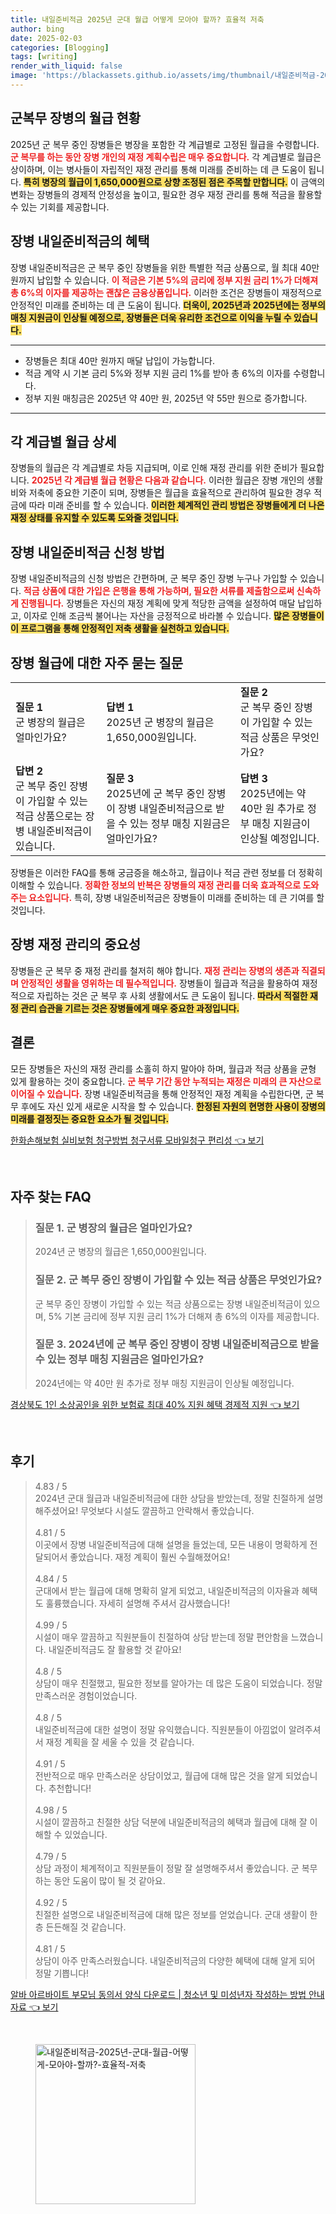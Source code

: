 ```yaml
---
title: 내일준비적금 2025년 군대 월급 어떻게 모아야 할까? 효율적 저축
author: bing
date: 2025-02-03
categories: [Blogging]
tags: [writing]
render_with_liquid: false
image: 'https://blackassets.github.io/assets/img/thumbnail/내일준비적금-2025년-군대-월급-어떻게-모아야-할까?-효율적-저축.webp'
---
```



<h2 id='군복무 장병의 월급 현황'>군복무 장병의 월급 현황</h2>

<p>2025년 군 복무 중인 장병들은 병장을 포함한 각 계급별로 고정된 월급을 수령합니다. <b><span style="color: #ee2323;">군 복무를 하는 동안 장병 개인의 재정 계획수립은 매우 중요합니다.</span></b> 각 계급별로 월급은 상이하며, 이는 병사들이 자립적인 재정 관리를 통해 미래를 준비하는 데 큰 도움이 됩니다. <b><span style="background-color: #ffe066;">특히 병장의 월급이 1,650,000원으로 상향 조정된 점은 주목할 만합니다.</span></b> 이 금액의 변화는 장병들의 경제적 안정성을 높이고, 필요한 경우 재정 관리를 통해 적금을 활용할 수 있는 기회를 제공합니다.</p>

<h2 id='장병 내일준비적금의 혜택'>장병 내일준비적금의 혜택</h2>

<p>장병 내일준비적금은 군 복무 중인 장병들을 위한 특별한 적금 상품으로, 월 최대 40만 원까지 납입할 수 있습니다. <b><span style="color: #ee2323;">이 적금은 기본 5%의 금리에 정부 지원 금리 1%가 더해져 총 6%의 이자를 제공하는 괜찮은 금융상품입니다.</span></b> 이러한 조건은 장병들이 재정적으로 안정적인 미래를 준비하는 데 큰 도움이 됩니다. <b><span style="background-color: #ffe066;">더욱이, 2025년과 2025년에는 정부의 매칭 지원금이 인상될 예정으로, 장병들은 더욱 유리한 조건으로 이익을 누릴 수 있습니다.</span></b></p>

<hr />

<ul>
    <li>장병들은 최대 40만 원까지 매달 납입이 가능합니다.</li>
    <li>적금 계약 시 기본 금리 5%와 정부 지원 금리 1%를 받아 총 6%의 이자를 수령합니다.</li>
    <li>정부 지원 매칭금은 2025년 약 40만 원, 2025년 약 55만 원으로 증가합니다.</li>
</ul>

<hr />

<h2 id='각 계급별 월급 상세'>각 계급별 월급 상세</h2>

<p>장병들의 월급은 각 계급별로 차등 지급되며, 이로 인해 재정 관리를 위한 준비가 필요합니다. <b><span style="color: #ee2323;">2025년 각 계급별 월급 현황은 다음과 같습니다.</span></b> 이러한 월급은 장병 개인의 생활비와 저축에 중요한 기준이 되며, 장병들은 월급을 효율적으로 관리하여 필요한 경우 적금에 따라 미래 준비를 할 수 있습니다. <b><span style="background-color: #ffe066;">이러한 체계적인 관리 방법은 장병들에게 더 나은 재정 상태를 유지할 수 있도록 도와줄 것입니다.</span></b></p>

<h2 id='장병 내일준비적금 신청 방법'>장병 내일준비적금 신청 방법</h2>

<p>장병 내일준비적금의 신청 방법은 간편하며, 군 복무 중인 장병 누구나 가입할 수 있습니다. <b><span style="color: #ee2323;">적금 상품에 대한 가입은 은행을 통해 가능하며, 필요한 서류를 제출함으로써 신속하게 진행됩니다.</span></b> 장병들은 자신의 재정 계획에 맞게 적당한 금액을 설정하여 매달 납입하고, 이자로 인해 조금씩 불어나는 자산을 긍정적으로 바라볼 수 있습니다. <b><span style="background-color: #ffe066;">많은 장병들이 이 프로그램을 통해 안정적인 저축 생활을 실천하고 있습니다.</span></b></p>

<h2 id='장병 월급에 대한 자주 묻는 질문'>장병 월급에 대한 자주 묻는 질문</h2>

<table>
    <tr>
        <td><b>질문 1</b><br>군 병장의 월급은 얼마인가요?</td>
        <td><b>답변 1</b><br>2025년 군 병장의 월급은 1,650,000원입니다.</td>
        <td><b>질문 2</b><br>군 복무 중인 장병이 가입할 수 있는 적금 상품은 무엇인가요?</td>
    </tr>
    <tr>
        <td><b>답변 2</b><br>군 복무 중인 장병이 가입할 수 있는 적금 상품으로는 장병 내일준비적금이 있습니다.</td>
        <td><b>질문 3</b><br>2025년에 군 복무 중인 장병이 장병 내일준비적금으로 받을 수 있는 정부 매칭 지원금은 얼마인가요?</td>
        <td><b>답변 3</b><br>2025년에는 약 40만 원 추가로 정부 매칭 지원금이 인상될 예정입니다.</td>
    </tr>
</table>

<p>장병들은 이러한 FAQ를 통해 궁금증을 해소하고, 월급이나 적금 관련 정보를 더 정확히 이해할 수 있습니다. <b><span style="color: #ee2323;">정확한 정보의 반복은 장병들의 재정 관리를 더욱 효과적으로 도와주는 요소입니다.</span></b> 특히, 장병 내일준비적금은 장병들이 미래를 준비하는 데 큰 기여를 할 것입니다.</p>

<h2 id='장병 재정 관리의 중요성'>장병 재정 관리의 중요성</h2>

<p>장병들은 군 복무 중 재정 관리를 철저히 해야 합니다. <b><span style="color: #ee2323;">재정 관리는 장병의 생존과 직결되며 안정적인 생활을 영위하는 데 필수적입니다.</span></b> 장병들이 월급과 적금을 활용하여 재정적으로 자립하는 것은 군 복무 후 사회 생활에서도 큰 도움이 됩니다. <b><span style="background-color: #ffe066;">따라서 적절한 재정 관리 습관을 기르는 것은 장병들에게 매우 중요한 과정입니다.</span></b></p>

<h2 id='결론'>결론</h2>

<p>모든 장병들은 자신의 재정 관리를 소홀히 하지 말아야 하며, 월급과 적금 상품을 균형 있게 활용하는 것이 중요합니다. <b><span style="color: #ee2323;">군 복무 기간 동안 누적되는 재정은 미래의 큰 자산으로 이어질 수 있습니다.</span></b> 장병 내일준비적금을 통해 안정적인 재정 계획을 수립한다면, 군 복무 후에도 자신 있게 새로운 시작을 할 수 있습니다. <b><span style="background-color: #ffe066;">한정된 자원의 현명한 사용이 장병의 미래를 결정짓는 중요한 요소가 될 것입니다.</span></b></p>


<p><a class="click-button" title="한화손해보험 실비보험 청구방법 청구서류 모바일청구 편리성" href="https://blackassets.github.io/posts/%ED%95%9C%ED%99%94%EC%86%90%ED%95%B4%EB%B3%B4%ED%97%98-%EC%8B%A4%EB%B9%84%EB%B3%B4%ED%97%98-%EC%B2%AD%EA%B5%AC%EB%B0%A9%EB%B2%95-%EC%B2%AD%EA%B5%AC%EC%84%9C%EB%A5%98-%EB%AA%A8%EB%B0%94%EC%9D%BC%EC%B2%AD%EA%B5%AC-%ED%8E%B8%EB%A6%AC%EC%84%B1/" rel="dofollow">한화손해보험 실비보험 청구방법 청구서류 모바일청구 편리성 👈 보기</a></p><br>
<h2 id='자주_찾는_FAQ'>자주 찾는 FAQ</h2>
<div itemscope="" itemtype="https://schema.org/FAQPage"> 
<blockquote> 
<div itemscope="" itemprop="mainEntity" itemtype="https://schema.org/Question"> 
<h3 itemprop="name">질문 1. 군 병장의 월급은 얼마인가요?</h3> 
<div itemscope="" itemprop="acceptedAnswer" itemtype="https://schema.org/Answer"> 
<span itemprop="text"> 
<p>2024년 군 병장의 월급은 1,650,000원입니다.</p> 
</span> 
</div> 
</div> 
<div itemscope="" itemprop="mainEntity" itemtype="https://schema.org/Question"> 
<h3 itemprop="name">질문 2. 군 복무 중인 장병이 가입할 수 있는 적금 상품은 무엇인가요?</h3> 
<div itemscope="" itemprop="acceptedAnswer" itemtype="https://schema.org/Answer"> 
<span itemprop="text"> 
<p>군 복무 중인 장병이 가입할 수 있는 적금 상품으로는 장병 내일준비적금이 있으며, 5% 기본 금리에 정부 지원 금리 1%가 더해져 총 6%의 이자를 제공합니다.</p> 
</span> 
</div> 
</div> 
<div itemscope="" itemprop="mainEntity" itemtype="https://schema.org/Question"> 
<h3 itemprop="name">질문 3. 2024년에 군 복무 중인 장병이 장병 내일준비적금으로 받을 수 있는 정부 매칭 지원금은 얼마인가요?</h3> 
<div itemscope="" itemprop="acceptedAnswer" itemtype="https://schema.org/Answer"> 
<span itemprop="text"> 
<p>2024년에는 약 40만 원 추가로 정부 매칭 지원금이 인상될 예정입니다.</p> 
</span> 
</div> 
</div> 
</blockquote> 
</div>
<p><a class="click-button" title="경상북도 1인 소상공인을 위한 보험료 최대 40% 지원 혜택 경제적 지원" href="https://blackassets.github.io/posts/%EA%B2%BD%EC%83%81%EB%B6%81%EB%8F%84-1%EC%9D%B8-%EC%86%8C%EC%83%81%EA%B3%B5%EC%9D%B8%EC%9D%84-%EC%9C%84%ED%95%9C-%EB%B3%B4%ED%97%98%EB%A3%8C-%EC%B5%9C%EB%8C%80-40-%EC%A7%80%EC%9B%90-%ED%98%9C%ED%83%9D-%EA%B2%BD%EC%A0%9C%EC%A0%81-%EC%A7%80%EC%9B%90/" rel="dofollow">경상북도 1인 소상공인을 위한 보험료 최대 40% 지원 혜택 경제적 지원 👈 보기</a></p><br>
<h2 id='후기'>후기</h2>
<div itemscope itemtype="https://schema.org/Product">
  <blockquote>
  <div itemprop="review" itemscope itemtype="https://schema.org/Review">
      <div itemprop="reviewRating" itemscope itemtype="https://schema.org/Rating"> <span itemprop="ratingValue">4.83</span> / <span itemprop="bestRating">5</span> </div>
      <span itemprop="reviewBody">2024년 군대 월급과 내일준비적금에 대한 상담을 받았는데, 정말 친절하게 설명해주셨어요! 무엇보다 시설도 깔끔하고 안락해서 좋았습니다.</span>
  </div>
  <br>
  <div itemprop="review" itemscope itemtype="https://schema.org/Review">
      <div itemprop="reviewRating" itemscope itemtype="https://schema.org/Rating"> <span itemprop="ratingValue">4.81</span> / <span itemprop="bestRating">5</span> </div>
      <span itemprop="reviewBody">이곳에서 장병 내일준비적금에 대해 설명을 들었는데, 모든 내용이 명확하게 전달되어서 좋았습니다. 재정 계획이 훨씬 수월해졌어요!</span>
  </div>
  <br>
  <div itemprop="review" itemscope itemtype="https://schema.org/Review">
      <div itemprop="reviewRating" itemscope itemtype="https://schema.org/Rating"> <span itemprop="ratingValue">4.84</span> / <span itemprop="bestRating">5</span> </div>
      <span itemprop="reviewBody">군대에서 받는 월급에 대해 명확히 알게 되었고, 내일준비적금의 이자율과 혜택도 훌륭했습니다. 자세히 설명해 주셔서 감사했습니다!</span>
  </div>
  <br>
  <div itemprop="review" itemscope itemtype="https://schema.org/Review">
      <div itemprop="reviewRating" itemscope itemtype="https://schema.org/Rating"> <span itemprop="ratingValue">4.99</span> / <span itemprop="bestRating">5</span> </div>
      <span itemprop="reviewBody">시설이 매우 깔끔하고 직원분들이 친절하여 상담 받는데 정말 편안함을 느꼈습니다. 내일준비적금도 잘 활용할 것 같아요!</span>
  </div>
  <br>
  <div itemprop="review" itemscope itemtype="https://schema.org/Review">
      <div itemprop="reviewRating" itemscope itemtype="https://schema.org/Rating"> <span itemprop="ratingValue">4.8</span> / <span itemprop="bestRating">5</span> </div>
      <span itemprop="reviewBody">상담이 매우 친절했고, 필요한 정보를 알아가는 데 많은 도움이 되었습니다. 정말 만족스러운 경험이었습니다.</span>
  </div>
  <br>
  <div itemprop="review" itemscope itemtype="https://schema.org/Review">
      <div itemprop="reviewRating" itemscope itemtype="https://schema.org/Rating"> <span itemprop="ratingValue">4.8</span> / <span itemprop="bestRating">5</span> </div>
      <span itemprop="reviewBody">내일준비적금에 대한 설명이 정말 유익했습니다. 직원분들이 아낌없이 알려주셔서 재정 계획을 잘 세울 수 있을 것 같습니다.</span>
  </div>
  <br>
  <div itemprop="review" itemscope itemtype="https://schema.org/Review">
      <div itemprop="reviewRating" itemscope itemtype="https://schema.org/Rating"> <span itemprop="ratingValue">4.91</span> / <span itemprop="bestRating">5</span> </div>
      <span itemprop="reviewBody">전반적으로 매우 만족스러운 상담이었고, 월급에 대해 많은 것을 알게 되었습니다. 추천합니다!</span>
  </div>
  <br>
  <div itemprop="review" itemscope itemtype="https://schema.org/Review">
      <div itemprop="reviewRating" itemscope itemtype="https://schema.org/Rating"> <span itemprop="ratingValue">4.98</span> / <span itemprop="bestRating">5</span> </div>
      <span itemprop="reviewBody">시설이 깔끔하고 친절한 상담 덕분에 내일준비적금의 혜택과 월급에 대해 잘 이해할 수 있었습니다.</span>
  </div>
  <br>
  <div itemprop="review" itemscope itemtype="https://schema.org/Review">
      <div itemprop="reviewRating" itemscope itemtype="https://schema.org/Rating"> <span itemprop="ratingValue">4.79</span> / <span itemprop="bestRating">5</span> </div>
      <span itemprop="reviewBody">상담 과정이 체계적이고 직원분들이 정말 잘 설명해주셔서 좋았습니다. 군 복무하는 동안 도움이 많이 될 것 같아요.</span>
  </div>
  <br>
  <div itemprop="review" itemscope itemtype="https://schema.org/Review">
      <div itemprop="reviewRating" itemscope itemtype="https://schema.org/Rating"> <span itemprop="ratingValue">4.92</span> / <span itemprop="bestRating">5</span> </div>
      <span itemprop="reviewBody">친절한 설명으로 내일준비적금에 대해 많은 정보를 얻었습니다. 군대 생활이 한층 든든해질 것 같습니다.</span>
  </div>
  <br>
  <div itemprop="review" itemscope itemtype="https://schema.org/Review">
      <div itemprop="reviewRating" itemscope itemtype="https://schema.org/Rating"> <span itemprop="ratingValue">4.81</span> / <span itemprop="bestRating">5</span> </div>
      <span itemprop="reviewBody">상담이 아주 만족스러웠습니다. 내일준비적금의 다양한 혜택에 대해 알게 되어 정말 기쁩니다!</span>
  </div>
  </blockquote>
</div>
<p><a class="click-button" title="알바 아르바이트 부모님 동의서 양식 다운로드 | 청소년 및 미성년자 작성하는 방법 안내 자료" href="https://blackassets.github.io/posts/%EC%95%8C%EB%B0%94-%EC%95%84%EB%A5%B4%EB%B0%94%EC%9D%B4%ED%8A%B8-%EB%B6%80%EB%AA%A8%EB%8B%98-%EB%8F%99%EC%9D%98%EC%84%9C-%EC%96%91%EC%8B%9D-%EB%8B%A4%EC%9A%B4%EB%A1%9C%EB%93%9C-%EC%B2%AD%EC%86%8C%EB%85%84-%EB%B0%8F-%EB%AF%B8%EC%84%B1%EB%85%84%EC%9E%90-%EC%9E%91%EC%84%B1%ED%95%98%EB%8A%94-%EB%B0%A9%EB%B2%95-%EC%95%88%EB%82%B4-%EC%9E%90%EB%A3%8C/" rel="dofollow">알바 아르바이트 부모님 동의서 양식 다운로드 | 청소년 및 미성년자 작성하는 방법 안내 자료 👈 보기</a></p><br>
<figure class="image"><img src="https://blackassets.github.io/assets/img/thumbnail/내일준비적금-2025년-군대-월급-어떻게-모아야-할까?-효율적-저축.webp" alt="내일준비적금-2025년-군대-월급-어떻게-모아야-할까?-효율적-저축" width="256" height="256"></figure>